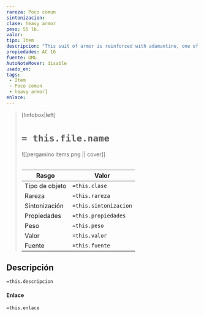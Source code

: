 ```yaml
---
rareza: Poco comun
sintonizacion: 
clase: heavy armor
peso: 55 lb.
valor: 
tipo: Item
descripcion: "This suit of armor is reinforced with adamantine, one of the hardest substances in existence. While you&#x27;re wearing it, any critical hit against you becomes a normal hit.Made of interlocking metal rings, chain mail includes a layer of quilted fabric worn underneath the mail to prevent chafing and to cushion the impact of blows. The suit includes gauntlets.The wearer has disadvantage on Dexterity (Stealth) checks.If the wearer has a Strength score lower than 13, their speed is reduced by 10 feet."
propiedades: AC 16
fuente: DMG
AutoNoteMover: disable
usado_en:  
tags: 
 - Item
 - Poco comun
 - heavy armor]
enlace: 
---
```


> [!infobox|left]
>  # `= this.file.name`
> ![[pergamino items.png || cover]]
> ######   
> |Rasgo | Valor |
> | --- | --- |
> | Tipo de objeto| `=this.clase`|
>  | Rareza| `=this.rareza`|
> | Sintonización | `=this.sintonizacion` |
> | Propiedades | `=this.propiedades` |
>  | Peso | `=this.peso` |
> | Valor | `=this.valor` |
> | Fuente | `=this.fuente` |


## Descripción
`=this.descripcion`

#### Enlace
`=this.enlace`